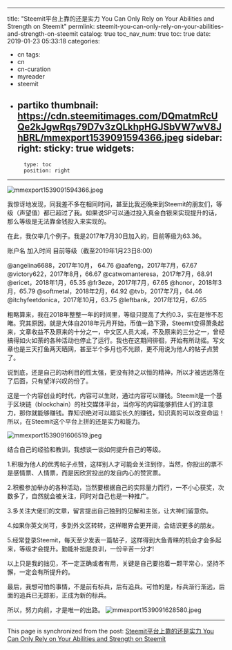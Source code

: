 
---
title: "Steemit平台上靠的还是实力 You Can Only Rely on Your Abilities and Strength on Steemit"
permlink: steemit-you-can-only-rely-on-your-abilities-and-strength-on-steemit
catalog: true
toc_nav_num: true
toc: true
date: 2019-01-23 05:33:18
categories:
- cn
tags:
- cn
- cn-curation
- myreader
- steemit
- partiko
thumbnail: https://cdn.steemitimages.com/DQmatmRcUQe2kJgwRqs79D7v3zQLkhpHGJSbVW7wV8JhBRL/mmexport1539091594366.jpeg
sidebar:
    right:
        sticky: true
widgets:
    -
        type: toc
        position: right
---


![mmexport1539091594366.jpeg](https://cdn.steemitimages.com/DQmatmRcUQe2kJgwRqs79D7v3zQLkhpHGJSbVW7wV8JhBRL/mmexport1539091594366.jpeg)

我惊讶地发现，同我差不多在相同时间，甚至比我还晚来到Steemit的朋友们，等级（声望值）都已超过了我。如果说SP可以通过投入真金白银来实现提升的话，那么等级是无法靠金钱投入来实现的。

在此，我仅举几个例子。我是2017年7月30日加入的，目前等级为63.36。

账户名     加入时间    目前等级（截至2019年1月23日8:00）

@angelina6688，2017年10月， 64.76
@aafeng，2017年7月，67.67 
@victory622，2017年8月，66.67
@catwomanteresa，2017年7月，68.91
@ericet，2018年1月，65.35
@fr3eze，2017年7月，67.65
@honor，2018年3月，65.79
@softmetal，2018年2月，64.92
@tvb，2017年7月，64.46 
@itchyfeetdonica，2017年10月，63.75
@leftbank，2017年12月，67.65

粗略算来，我在2018年整整一年的时间里，等级只提高了大约0.3，实在是惨不忍睹。究其原因，就是大体自2018年元月开始，币值一路下滑，Steemit变得萧条起来，文章收益不及原来的十分之一，中文区人员大减，不及原来的三分之一，曾经搞得如火如荼的各种活动也停止了运行。我也在这期间徘徊，开始有所动摇。写文章也是三天打鱼两天晒网，甚至半个多月也不光顾，更不用说为他人的帖子点赞了。

说到底，还是自己的功利目的性太强，更没有持之以恒的精神，所以才被远远落在了后面，只有望洋兴叹的份了。

这是一个内容创业的时代，内容可以生财，通过内容可以赚钱。Steemit是一个基于区块链（blockchain）的社交媒体平台，当你写的内容能够抓住人们的注意力，那你就能够赚钱。靠知识绝对可以踏实长久的赚钱，知识真的可以改变命运！所以，在Steemit这个平台上拼的还是实力和能力。

![mmexport1539091606519.jpeg](https://cdn.steemitimages.com/DQmTE4LN2SAKL6mNFk9wvsQ9ngw2onMcdxcnhdyoHtP3DVK/mmexport1539091606519.jpeg)

结合自己的经验和教训，我想谈一谈如何提升自己的等级。

1.积极为他人的优秀帖子点赞，这样别人才可能会关注到你，当然，你投出的票不是感情票、人情票，而是因欣赏投出的发自内心的赞赏票。

2.积极参加举办的各种活动，当然要根据自己的实际量力而行，一不小心获奖，次数多了，自然就会被关注，同时对自己也是一种推广。

3.多关注大佬们的文章，留言提出自己独到的见解和主张，让大神们留意你。

4.如果你英文尚可，多到外文区转转，这样眼界会更开阔，会结识更多的朋友。

5.经常登录Steemit，每天至少发表一篇帖子，这样得到大鱼青睐的机会才会多起来，等级才会提升。勤能补拙是良训，一份辛苦一分才!

以上只是我的拙见，不一定正确或者有用，关键是自己要抱着一颗平常心，坚持不懈，一定会有所提升的。

最后，我想可怕的事情，不是前有标兵，后有追兵。可怕的是，标兵渐行渐远，后面的追兵已无踪影，正成为新的标兵。

所以，努力向前，才是唯一的出路。
![mmexport1539091628580.jpeg](https://cdn.steemitimages.com/DQmNVLps7m5LjFzRmLmdfCVKKVBHWxJkLRivZZqVQvMguBV/mmexport1539091628580.jpeg)

- - -

This page is synchronized from the post: [Steemit平台上靠的还是实力 You Can Only Rely on Your Abilities and Strength on Steemit](https://steemit.com/@bring/steemit-you-can-only-rely-on-your-abilities-and-strength-on-steemit)
